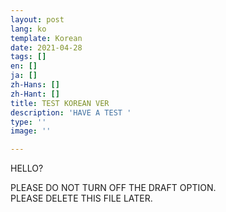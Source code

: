 ```yaml
---
layout: post
lang: ko
template: Korean
date: 2021-04-28
tags: []
en: []
ja: []
zh-Hans: []
zh-Hant: []
title: TEST KOREAN VER
description: 'HAVE A TEST '
type: ''
image: ''

---
```

HELLO?

PLEASE DO NOT TURN OFF THE DRAFT OPTION.  
PLEASE DELETE THIS FILE LATER.